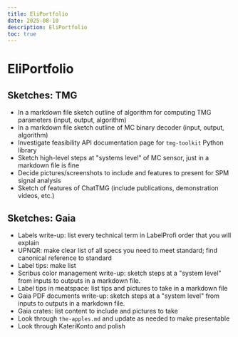 ```yaml
---
title: EliPortfolio
date: 2025-08-10
description: EliPortfolio
toc: true
---
```


# EliPortfolio

## Sketches: TMG

- In a markdown file sketch outline of algorithm for computing TMG parameters (input, output, algorithm)
- In a markdown file sketch outline of MC binary decoder (input, output, algorithm)
- Investigate feasibility API documentation page for `tmg-toolkit` Python library
- Sketch high-level steps at "systems level" of MC sensor, just in a markdown file is fine
- Decide pictures/screenshots to include and features to present for SPM signal analysis
- Sketch of features of ChatTMG (include publications, demonstration videos, etc.)

## Sketches: Gaia

- Labels write-up: list every technical term in LabelProfi order that you will explain
- UPNQR: make clear list of all specs you need to meet standard; find canonical reference to standard
- Label tips: make list
- Scribus color management write-up: sketch steps at a "system level" from inputs to outputs in a markdown file.
- Label tips in meatspace: list tips and pictures to take in a markdown file
- Gaia PDF documents write-up: sketch steps at a "system level" from inputs to outputs in a markdown file.
- Gaia crates: list content to include and pictures to take
- Look through `the-apples.md` and update as needed to make presentable
- Look through KateriKonto and polish


